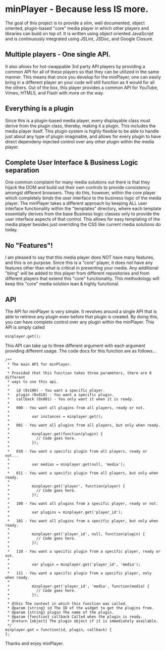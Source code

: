 minPlayer - Because less IS more.
===================================

The goal of this project is to provide a slim, well documented, object oriented,
plugin-based "core" media player in which other players and libraries can build
on top of.  It is written using object oriented JavaScript and is continuously
integrated using JSLint, JSDoc, and Google Closure.

Multiple players - One single API.
-----------------------------------
It also allows for hot-swappable 3rd party API players by providing a common
API for all of these players so that they can be utilized in the same manner.
This means that once you develop for the minPlayer, one can easily bring in a
different player an your code will still function as it would for all the
others.  Out of the box, this player provides a common API for YouTube, Vimeo,
HTML5, and Flash with more on the way.

Everything is a plugin
-----------------------------------
Since this is a plugin-based media player, every displayable class must derive
from the plugin class, thereby, making it a plugin.  This includes the media
player itself.  This plugin system is highly flexible to be able to handle
just about any type of plugin imaginable, and allows for every plugin to have
direct dependeny-injected control over any other plugin within the media player.

Complete User Interface & Business Logic separation
-----------------------------------
One common complaint for many media solutions out there is that they hijack the
DOM and build out their own controls to provide consistency amongst different
browsers.  They do this, however, within the core player which completely binds
the user interface to the business logic of the media player.  The minPlayer
takes a different approach by keeping ALL user interface functionality within
the "templates" directory, where each template essentially derives from the base
Business logic classes only to provide the user interface aspects of that control.
This allows for easy templating of the media player besides just overriding the
CSS like current media solutions do today.

No "Features"!
-----------------------------------
I am pleased to say that this media player does NOT have many features, and this
is on purpose.  Since this is a "core" player, it does not have any features
other than what is critical in presenting your media.  Any additional "bling"
will be added to this player from different repositories and from different
players that extend this "core" functionality.  This methodology will keep this
"core" media solution lean & highly functional.

API
-----------------------------------
The API for minPlayer is very simple.  It revolves around a single API that is
able to retrieve any plugin even before that plugin is created.  By doing this,
you can have complete control over any plugin within the minPlayer.  This API
is simply called

```
minplayer.get();
```

This API can take up to three different argument with each argument providing
different usage.  The code docs for this function are as follows...

```
/**
 * The main API for minPlayer.
 *
 * Provided that this function takes three parameters, there are 8 different
 * ways to use this api.
 *
 *   id (0x100) - You want a specific player.
 *   plugin (0x010) - You want a specific plugin.
 *   callback (0x001) - You only want it when it is ready.
 *
 *   000 - You want all plugins from all players, ready or not.
 *
 *          var instances = minplayer.get();
 *
 *   001 - You want all plugins from all players, but only when ready.
 *
 *          minplayer.get(function(plugin) {
 *            // Code goes here.
 *          });
 *
 *   010 - You want a specific plugin from all players, ready or not...
 *
 *          var medias = minplayer.get(null, 'media');
 *
 *   011 - You want a specific plugin from all players, but only when ready.
 *
 *          minplayer.get('player', function(player) {
 *            // Code goes here.
 *          });
 *
 *   100 - You want all plugins from a specific player, ready or not.
 *
 *          var plugins = minplayer.get('player_id');
 *
 *   101 - You want all plugins from a specific player, but only when ready.
 *
 *          minplayer.get('player_id', null, function(plugin) {
 *            // Code goes here.
 *          });
 *
 *   110 - You want a specific plugin from a specific player, ready or not.
 *
 *          var plugin = minplayer.get('player_id', 'media');
 *
 *   111 - You want a specific plugin from a specific player, only when ready.
 *
 *          minplayer.get('player_id', 'media', function(media) {
 *            // Code goes here.
 *          });
 *
 * @this The context in which this function was called.
 * @param {string} id The ID of the widget to get the plugins from.
 * @param {string} plugin The name of the plugin.
 * @param {function} callback Called when the plugin is ready.
 * @return {object} The plugin object if it is immediately available.
 */
minplayer.get = function(id, plugin, callback) {
};
```

Thanks and enjoy minPlayer.